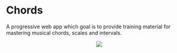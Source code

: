 # Chords

A progressive web app which goal is to provide training material for mastering musical chords, scales and intervals.

<p align="center">
  <img src="https://user-images.githubusercontent.com/18381262/209527079-903e3ea1-4099-48fa-b783-2c4e6d64cc7b.gif">
</p>
